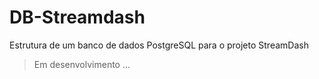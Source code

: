 # DB-Streamdash
Estrutura de um banco de dados PostgreSQL para o projeto StreamDash
> Em desenvolvimento ...
